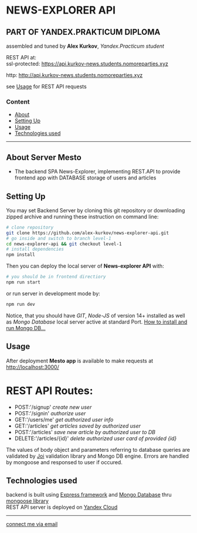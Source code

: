 # **NEWS-EXPLORER API**
**PART OF YANDEX.PRAKTICUM DIPLOMA**
--------------

assembled and tuned by **Alex Kurkov**,
_Yandex.Practicum student_


REST API at:\
ssl-protected: https://api.kurkov-news.students.nomoreparties.xyz

http: http://api.kurkov-news.students.nomoreparties.xyz

see [Usage](#Usage) for REST API requests


### **Content**
  - [About](#About-Server-Mesto)
  - [Setting Up](#Setting-Up)
  - [Usage](#Usage)
  - [Technologies used](#Technologies-used)
---------------------

## About Server Mesto
- The backend SPA News-Explorer, implementing REST.API to provide frontend app with DATABASE storage of users and articles

## Setting Up
You may set Backend Server by cloning this git repository or downloading zipped archive and running these instruction on command line:
```bash
# clone repository
git clone https://github.com/alex-kurkov/news-explorer-api.git
# go inside and switch to branch level-1
cd news-explorer-api && git checkout level-1
# install dependencies
npm install
```
Then you can deploy the local server of **News-explorer API** with:
 ```bash
# you should be in frontend directiory
npm run start
```
or run server in development mode by:
 ```bash
npm run dev
```
Notice, that you should have *GIT*, *Node-JS* of version 14+ installed as well as *Mongo Database* local server active at standard Port. [How to install and run Mongo DB...](https://docs.mongodb.com/manual/installation/)


## Usage
After deployment **Mesto app** is available to make requests at [http://localhost:3000/](http://localhost:3000/)

# REST API Routes:
  - POST:'/signup' *create new user*
  - POST:'/signin' *authorize user*
  - GET:'/users/me' *get authorized user info*
  - GET:'/articles' *get articles saved by authorized user*
  - POST:'/articles' *save new article by authorized user to DB*
  - DELETE:'/articles/{id}' *delete authorized user card of provided {id}*

The values of body object and parameters referring to database queries are validated by [Joi](https://joi.dev/) validation library and Mongo DB engine. Errors are handled by mongoose and responsed to user if occured.

## Technologies used
backend is built using [Express framework](https://expressjs.com/) and [Mongo Database](https://www.mongodb.com/) thru [mongoose library](https://mongoosejs.com/docs/)\
REST API server is deployed on [Yandex Cloud](https://cloud.yandex.ru/)

--------
[connect me via email](mailto:alexkourkov@yandex.ru "Email")